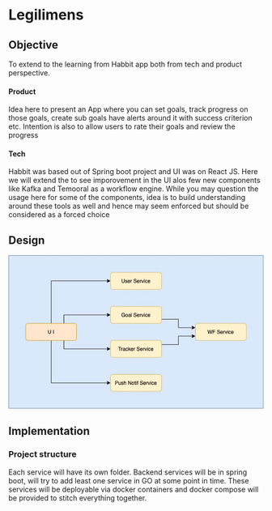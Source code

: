# Legilimens

## Objective
To extend to the learning from Habbit app both from tech and product perspective.
#### Product
Idea here to present an App where you can set goals, track progress on those goals, create sub goals have alerts around it with success criterion etc. Intention is also to allow
users to rate their goals and review the progress

#### Tech
Habbit was based out of Spring boot project and UI was on React JS. Here we will extend the to see imporovement in the UI alos few new components like Kafka and Temooral as a workflow
engine.
While you may question the usage here for some of the components, idea is to build understanding around these tools as well and hence may seem enforced but should be considered as a forced choice

## Design

![Design Image](./data/designs/Goals.jpg)


## Implementation

### Project structure
Each service will have its own folder. Backend services will be in spring boot, will try to add least one service in GO at some point in time. These services will be deployable via docker containers and docker compose will be provided to stitch everything together.
